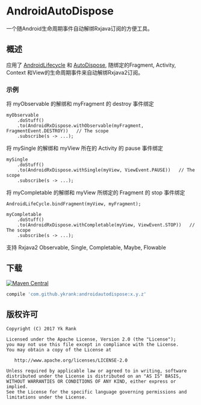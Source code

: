 ﻿# AndroidAutoDispose
一个随Android生命周期事件自动解绑Rxjava订阅的方便工具。

概述
--------
应用了 [AndroidLifecycle][android-lifecycle] 和 [AutoDispose][autodispose], 随绑定的Fragment, Activity, Context 和View的生命周期事件来自动解绑Rxjava2订阅。

### 示例
将 myObservable 的解绑和 myFragment 的 destroy 事件绑定
```
myObservable
    .doStuff()
    .to(AndroidRxDispose.withObservable(myFragment, FragmentEvent.DESTROY))   // The scope
    .subscribe(s -> ...);
```

将 mySingle 的解绑和 myView 所在的 Activity 的 pause 事件绑定
```
mySingle
    .doStuff()
    .to(AndroidRxDispose.withSingle(myView, ViewEvent.PAUSE))   // The scope
    .subscribe(s -> ...);
```

将 myCompletable 的解绑和 myView 所绑定的 Fragment 的 stop 事件绑定
```
AndroidLifeCycle.bindFragment(myView, myFragment);

myCompletable
    .doStuff()
    .to(AndroidRxDispose.withCompletable(myView, ViewEvent.STOP))   // The scope
    .subscribe(s -> ...);
```

支持 Rxjava2 Observable, Single, Completable, Maybe, Flowable

下载
--------
[![Maven Central](https://img.shields.io/maven-central/v/com.github.ykrank/androidautodispose.svg)](https://mvnrepository.com/artifact/com.github.ykrank/androidautodispose)

```gradle
compile 'com.github.ykrank:androidautodispose:x.y.z'
```

版权许可
-------
    Copyright (C) 2017 Yk Rank

    Licensed under the Apache License, Version 2.0 (the "License");
    you may not use this file except in compliance with the License.
    You may obtain a copy of the License at

       http://www.apache.org/licenses/LICENSE-2.0

    Unless required by applicable law or agreed to in writing, software
    distributed under the License is distributed on an "AS IS" BASIS,
    WITHOUT WARRANTIES OR CONDITIONS OF ANY KIND, either express or implied.
    See the License for the specific language governing permissions and
    limitations under the License.

[android-lifecycle]: https://github.com/ykrank/AndroidLifeCycle
[autodispose]: https://github.com/uber/AutoDispose